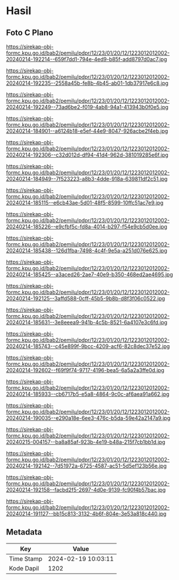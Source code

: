# Hasil

## Foto C Plano

https://sirekap-obj-formc.kpu.go.id/bab2/pemilu/pdpr/12/23/01/20/12/1223012012002-20240214-192214--659f7dd1-794e-4ed9-b85f-add8797d0ac7.jpg

https://sirekap-obj-formc.kpu.go.id/bab2/pemilu/pdpr/12/23/01/20/12/1223012012002-20240214-192235--2558a45b-fe8b-4b45-ab01-1db37917e6c8.jpg

https://sirekap-obj-formc.kpu.go.id/bab2/pemilu/pdpr/12/23/01/20/12/1223012012002-20240214-192249--73ad6be2-f019-4ab8-94a1-413943b0f0e5.jpg

https://sirekap-obj-formc.kpu.go.id/bab2/pemilu/pdpr/12/23/01/20/12/1223012012002-20240214-184901--a6124b18-e5ef-44e9-8047-926acbe2f4eb.jpg

https://sirekap-obj-formc.kpu.go.id/bab2/pemilu/pdpr/12/23/01/20/12/1223012012002-20240214-192306--c32d012d-df94-41d4-962d-381019285e6f.jpg

https://sirekap-obj-formc.kpu.go.id/bab2/pemilu/pdpr/12/23/01/20/12/1223012012002-20240214-184949--7f523223-a8b3-4dde-918a-639811df2c51.jpg

https://sirekap-obj-formc.kpu.go.id/bab2/pemilu/pdpr/12/23/01/20/12/1223012012002-20240214-185115--e6cb43ae-5d01-48f5-8599-10ffc51ac7e9.jpg

https://sirekap-obj-formc.kpu.go.id/bab2/pemilu/pdpr/12/23/01/20/12/1223012012002-20240214-185226--e9cfbf5c-fd8a-4014-b297-f54e9cb5d0ee.jpg

https://sirekap-obj-formc.kpu.go.id/bab2/pemilu/pdpr/12/23/01/20/12/1223012012002-20240214-185438--126d1fba-7498-4c4f-9e5a-a251d076e625.jpg

https://sirekap-obj-formc.kpu.go.id/bab2/pemilu/pdpr/12/23/01/20/12/1223012012002-20240214-185425--a3aced26-2ae7-40e9-b350-468ed2ae4695.jpg

https://sirekap-obj-formc.kpu.go.id/bab2/pemilu/pdpr/12/23/01/20/12/1223012012002-20240214-192125--3affd588-0cff-45b5-9b8b-d8f3f06c0522.jpg

https://sirekap-obj-formc.kpu.go.id/bab2/pemilu/pdpr/12/23/01/20/12/1223012012002-20240214-185631--3e8eeea9-941b-4c5b-8521-6a4107e3c6fd.jpg

https://sirekap-obj-formc.kpu.go.id/bab2/pemilu/pdpr/12/23/01/20/12/1223012012002-20240214-185743--c45e899f-9bcc-4209-acf6-82c8dec37e52.jpg

https://sirekap-obj-formc.kpu.go.id/bab2/pemilu/pdpr/12/23/01/20/12/1223012012002-20240214-192602--f69f9f74-9717-4196-bea5-6a5a2a3ffe0d.jpg

https://sirekap-obj-formc.kpu.go.id/bab2/pemilu/pdpr/12/23/01/20/12/1223012012002-20240214-185933--cb6717b5-e5a8-4864-9c0c-af6aea91a662.jpg

https://sirekap-obj-formc.kpu.go.id/bab2/pemilu/pdpr/12/23/01/20/12/1223012012002-20240214-190035--e290a18e-6ee3-476c-b5da-59e42a2147a9.jpg

https://sirekap-obj-formc.kpu.go.id/bab2/pemilu/pdpr/12/23/01/20/12/1223012012002-20240215-004157--ba8a85af-923b-4e19-b48a-215f7cb1bb1d.jpg

https://sirekap-obj-formc.kpu.go.id/bab2/pemilu/pdpr/12/23/01/20/12/1223012012002-20240214-192142--7d51972a-6725-4587-ac51-5d5ef123b56e.jpg

https://sirekap-obj-formc.kpu.go.id/bab2/pemilu/pdpr/12/23/01/20/12/1223012012002-20240214-192158--facbd2f5-2697-4d0e-9139-fc90f4b57bac.jpg

https://sirekap-obj-formc.kpu.go.id/bab2/pemilu/pdpr/12/23/01/20/12/1223012012002-20240214-191127--bb15c813-3132-4b6f-804e-3e53a818c440.jpg


## Metadata

| Key        | Value               |
| ---------- | ------------------- |
| Time Stamp | 2024-02-19 10:03:11 |
| Kode Dapil | 1202                |



